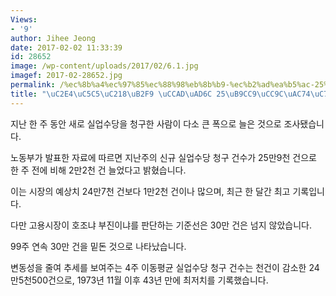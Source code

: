 ```yaml
---
Views:
- '9'
author: Jihee Jeong
date: 2017-02-02 11:33:39
id: 28652
image: /wp-content/uploads/2017/02/6.1.jpg
imagef: 2017-02-28652.jpg
permalink: /%ec%8b%a4%ec%97%85%ec%88%98%eb%8b%b9-%ec%b2%ad%ea%b5%ac-25%eb%a7%8c9%ec%b2%9c%ea%b1%b4%ec%9c%bc%eb%a1%9c/
title: "\uC2E4\uC5C5\uC218\uB2F9 \uCCAD\uAD6C 25\uB9CC9\uCC9C\uAC74\uC73C\uB85C"
---
```


지난 한 주 동안 새로 실업수당을 청구한 사람이 다소 큰 폭으로 늘은 것으로 조사됐습니다.

노동부가 발표한 자료에 따르면 지난주의 신규 실업수당 청구 건수가 25만9천 건으로 한 주 전에 비해 2만2천 건 늘었다고 밝혔습니다.

이는 시장의 예상치 24만7천 건보다 1만2천 건이나 많으며, 최근 한 달간 최고 기록입니다.

다만 고용시장이 호조냐 부진이냐를 판단하는 기준선은 30만 건은 넘지 않았습니다.

99주 연속 30만 건을 밑돈 것으로 나타났습니다.

변동성을 줄여 추세를 보여주는 4주 이동평균 실업수당 청구 건수는 천건이 감소한 24만5천500건으로, 1973년 11월 이후 43년 만에 최저치를 기록했습니다.